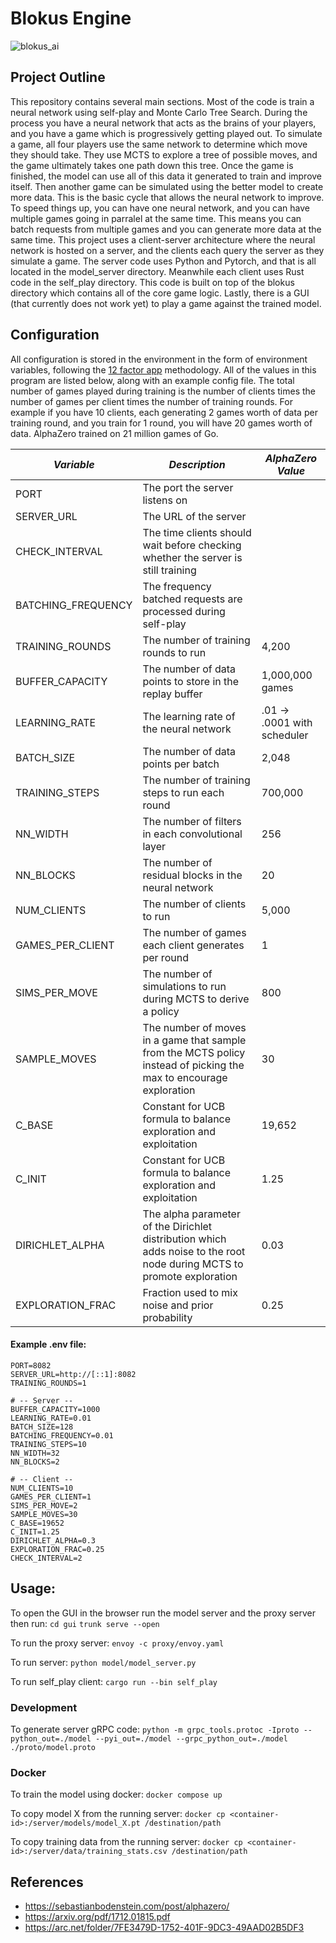 # Blokus Engine

![blokus_ai](https://github.com/user-attachments/assets/b0e97f83-328a-4218-b4cf-80c7819ab331)

## Project Outline

This repository contains several main sections. Most of the code is train a neural network using self-play and Monte Carlo Tree Search. During the process you have a neural network that acts as the brains of your players, and you have a game which is progressively getting played out. To simulate a game, all four players use the same network to determine which move they should take. They use MCTS to explore a tree of possible moves, and the game ultimately takes one path down this tree. Once the game is finished, the model can use all of this data it generated to train and improve itself. Then another game can be simulated using the better model to create more data. This is the basic cycle that allows the neural network to improve. To speed things up, you can have one neural network, and you can have multiple games going in parralel at the same time. This means you can batch requests from multiple games and you can generate more data at the same time. This project uses a client-server architecture where the neural network is hosted on a server, and the clients each query the server as they simulate a game. The server code uses Python and Pytorch, and that is all located in the model_server directory. Meanwhile each client uses Rust code in the self_play directory. This code is built on top of the blokus directory which contains all of the core game logic. Lastly, there is a GUI (that currently does not work yet) to play a game against the trained model.

## Configuration

All configuration is stored in the environment in the form of environment variables, following the [12 factor app](https://12factor.net/config) methodology. All of the values in this program are listed below, along with an example config file. The total number of games played during training is the number of clients times the number of games per client times the number of training rounds. For example if you have 10 clients, each generating 2 games worth of data per training round, and you train for 1 round, you will have 20 games worth of data. AlphaZero trained on 21 million games of Go.

| *Variable* | *Description* | *AlphaZero Value* |
| --- | --- | --- |
| PORT | The port the server listens on |  |
| SERVER_URL | The URL of the server | |
| CHECK_INTERVAL | The time clients should wait before checking whether the server is still training |  |
| BATCHING_FREQUENCY | The frequency batched requests are processed during self-play |  |
| TRAINING_ROUNDS | The number of training rounds to run | 4,200 |
| BUFFER_CAPACITY | The number of data points to store in the replay buffer | 1,000,000 games |
| LEARNING_RATE | The learning rate of the neural network | .01 -> .0001 with scheduler |
| BATCH_SIZE | The number of data points per batch | 2,048 |
| TRAINING_STEPS | The number of training steps to run each round | 700,000 |
| NN_WIDTH | The number of filters in each convolutional layer | 256 |
| NN_BLOCKS | The number of residual blocks in the neural network | 20 |
| NUM_CLIENTS | The number of clients to run | 5,000 |
| GAMES_PER_CLIENT | The number of games each client generates per round | 1 |
| SIMS_PER_MOVE | The number of simulations to run during MCTS to derive a policy | 800 |
| SAMPLE_MOVES | The number of moves in a game that sample from the MCTS policy instead of picking the max to encourage exploration | 30 |
| C_BASE | Constant for UCB formula to balance exploration and exploitation | 19,652 |
| C_INIT | Constant for UCB formula to balance exploration and exploitation | 1.25 |
| DIRICHLET_ALPHA | The alpha parameter of the Dirichlet distribution which adds noise to the root node during MCTS to promote exploration | 0.03 |
| EXPLORATION_FRAC | Fraction used to mix noise and prior probability | 0.25 |


#### Example .env file:

```env
PORT=8082
SERVER_URL=http://[::1]:8082
TRAINING_ROUNDS=1

# -- Server --
BUFFER_CAPACITY=1000
LEARNING_RATE=0.01
BATCH_SIZE=128
BATCHING_FREQUENCY=0.01
TRAINING_STEPS=10
NN_WIDTH=32
NN_BLOCKS=2

# -- Client --
NUM_CLIENTS=10
GAMES_PER_CLIENT=1
SIMS_PER_MOVE=2
SAMPLE_MOVES=30
C_BASE=19652
C_INIT=1.25
DIRICHLET_ALPHA=0.3
EXPLORATION_FRAC=0.25
CHECK_INTERVAL=2
```

## Usage:

To open the GUI in the browser run the model server and the proxy server then run:
`cd gui`
`trunk serve --open`

To run the proxy server:
`envoy -c proxy/envoy.yaml`

To run server:
`python model/model_server.py`

To run self_play client:
`cargo run --bin self_play`

### Development

To generate server gRPC code: `python -m grpc_tools.protoc -Iproto --python_out=./model --pyi_out=./model --grpc_python_out=./model ./proto/model.proto`

### Docker

To train the model using docker: `docker compose up`

To copy model X from the running server: `docker cp <container-id>:/server/models/model_X.pt /destination/path`

To copy training data from the running server: `docker cp <container-id>:/server/data/training_stats.csv /destination/path`


## References

- https://sebastianbodenstein.com/post/alphazero/
- https://arxiv.org/pdf/1712.01815.pdf
- https://arc.net/folder/7FE3479D-1752-401F-9DC3-49AAD02B5DF3

